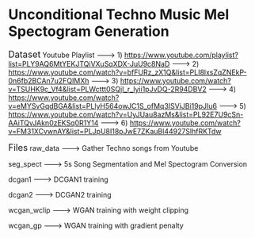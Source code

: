 # Unconditional Techno Music Mel Spectogram Generation
<font size=4>Dataset</font>
Youtube Playlist ---> 1) https://www.youtube.com/playlist?list=PLY9AQ6MtYEKJTQiVXuSqXDX-JuU9c8NaD 
                 ---> 2) https://www.youtube.com/watch?v=bfFURz_zX1Q&list=PLI8lxsZqZNEkP-0n6fb2BCAn7u2FQIMXh
                 ---> 3) https://www.youtube.com/watch?v=TSUHK9c_Vf4&list=PLWcttt0SQjI_r_lyii1pJvDQ-2R94DBV2
                 ---> 4) https://www.youtube.com/watch?v=eMYSvGqdBGA&list=PLlyH564owJC1S_ofMq3ISViJBi19pJIu6
                 ---> 5) https://www.youtube.com/watch?v=UyJUau8azMs&list=PL92E7U9cSn-AAiTQvJAkn0zEKSq0R1Y14
                 ---> 6) https://www.youtube.com/watch?v=FM31XCvwnAY&list=PLJpU8I18pJwE7ZKauBl44927SlhfRKTdw


<font size=4>Files</font>
raw_data    ---> Gather Techno songs from Youtube

seg_spect   ---> 5s Song Segmentation and Mel Spectogram Conversion

dcgan1      ---> DCGAN1 training

dcgan2      ---> DCGAN2 training

wcgan_wclip ---> WGAN training with weight clipping

wcgan_gp    ---> WGAN training with gradient penalty


